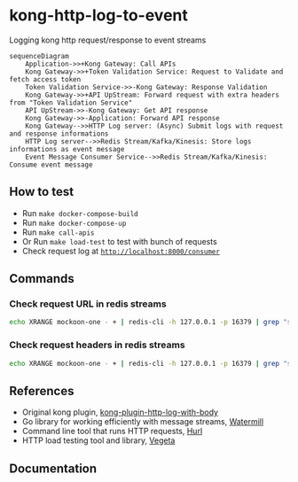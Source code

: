 # kong-http-log-to-event
Logging kong http request/response to event streams

```mermaid
sequenceDiagram
    Application->>+Kong Gateway: Call APIs
    Kong Gateway->>+Token Validation Service: Request to Validate and fetch access token
    Token Validation Service->>-Kong Gateway: Response Validation
    Kong Gateway->>+API UpStream: Forward request with extra headers from "Token Validation Service"
    API UpStream->>-Kong Gateway: Get API response
    Kong Gateway->>-Application: Forward API response
    Kong Gateway-->>HTTP Log server: (Async) Submit logs with request and response informations
    HTTP Log server-->>Redis Stream/Kafka/Kinesis: Store logs informations as event message
    Event Message Consumer Service-->>Redis Stream/Kafka/Kinesis: Consume event message
```

## How to test
- Run `make docker-compose-build`
- Run `make docker-compose-up`
- Run `make call-apis`
- Or Run `make load-test` to test with bunch of requests
- Check request log at [`http://localhost:8000/consumer`](http://localhost:8000/consumer)

## Commands

### Check request URL in redis streams
```bash
echo XRANGE mockoon-one - + | redis-cli -h 127.0.0.1 -p 16379 | grep "service" | jq -s '.[].request.url'
```

### Check request headers in redis streams
```bash
echo XRANGE mockoon-one - + | redis-cli -h 127.0.0.1 -p 16379 | grep "service" | jq -s '.[].request.headers'
```

## References
- Original kong plugin, [kong-plugin-http-log-with-body](https://github.com/zenvia/kong-plugin-http-log-with-body)
- Go library for working efficiently with message streams, [Watermill](https://watermill.io)
- Command line tool that runs HTTP requests, [Hurl](https://hurl.dev/)
- HTTP load testing tool and library, [Vegeta](github.com/tsenart/vegeta)


## Documentation

